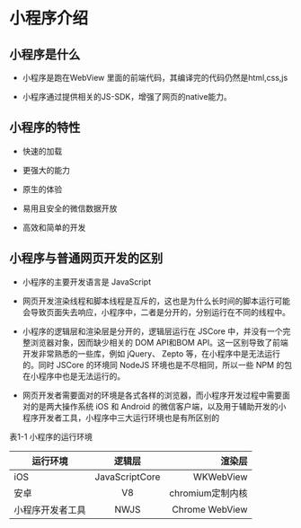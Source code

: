 # 小程序介绍

## 小程序是什么
* 小程序是跑在WebView 里面的前端代码，其编译完的代码仍然是html,css,js

* 小程序通过提供相关的JS-SDK，增强了网页的native能力。

## 小程序的特性
* 快速的加载

* 更强大的能力

* 原生的体验

* 易用且安全的微信数据开放

*  高效和简单的开发

## 小程序与普通网页开发的区别
* ​小程序的主要开发语言是 JavaScript 

* ​​网页开发渲染线程和脚本线程是互斥的，这也是为什么长时间的脚本运行可能会导致页面失去响应，小程序中，二者是分开的，分别运行在不同的线程中。

* ​小程序的逻辑层和渲染层是分开的，逻辑层运行在 JSCore 中，并没有一个完整浏览器对象，因而缺少相关的
DOM API和BOM API。这一区别导致了前端开发非常熟悉的一些库，例如 jQuery、 Zepto 等，在小程序中是无法运行的。同时 JSCore 的环境同 NodeJS 环境也是不尽相同，所以一些 NPM 的包在小程序中也是无法运行的。

* ​网页开发者需要面对的环境是各式各样的浏览器，而小程序开发过程中需要面对的是两大操作系统 iOS 和 Android 的微信客户端，以及用于辅助开发的小程序开发者工具，小程序中三大运行环境也是有所区别的

表1-1 小程序的运行环境

运行环境|逻辑层|渲染层
--|  :--:  |--:
iOS|JavaScriptCore|WKWebView
安卓|V8|chromium定制内核
小程序开发者工具|NWJS|Chrome WebView